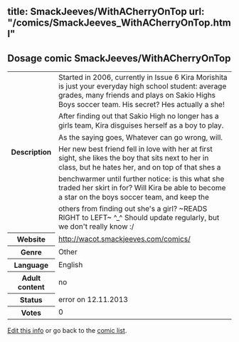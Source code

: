 title: SmackJeeves/WithACherryOnTop
url: "/comics/SmackJeeves_WithACherryOnTop.html"
---
Dosage comic SmackJeeves/WithACherryOnTop
-----------------------------------------

<p id="msg"></p>
<script type="text/javascript">
if (window.location.search === '?edit_info_mail=sent_ok') {
  var elem = document.getElementById("msg");
  elem.innerHTML = 'Edited information sucessfully sent for review, which is usually done daily. Thanks!';
  elem.className = 'ok';
}
</script>
<table class="comicinfo">
<tr>
<th>Description</th><td>Started in 2006, currently in Issue 6 Kira Morishita is just your everyday high school student: average grades, many friends and plays on Sakio Highs Boys soccer team. His secret? Hes actually a she! After finding out that Sakio High no longer has a girls team, Kira disguises herself as a boy to play. As the saying goes, Whatever can go wrong, will. Her new best friend fell in love with her at first sight, she likes the boy that sits next to her in class, but he hates her, and on top of that shes a benchwarmer until further notice: is this what she traded her skirt in for? Will Kira be able to become a star on the boys soccer team, and keep the others from finding out she's a girl? ~READS RIGHT to LEFT~ ^_^ Should update regularly, but we don't really know :/</td>
</tr>
<tr>
<th>Website</th><td><a href="http://wacot.smackjeeves.com/comics/">http://wacot.smackjeeves.com/comics/</a></td>
</tr>
<tr>
<th>Genre</th><td>Other</td>
</tr>
<tr>
<th>Language</th><td>English</td>
</tr>
<tr>
<th>Adult content</th><td>no</td>
</tr>
<tr>
<th>Status</th><td>error on 12.11.2013</td>
</tr>
<tr>
<th>Votes</th><td>0</td>
</tr>
</table>

[Edit this info](SmackJeeves_WithACherryOnTop_edit.html) or go back to the [comic list](../comic-index.html).
